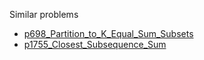 Similar problems
- [p698_Partition_to_K_Equal_Sum_Subsets](https://github.com/genxium/Leetcode/tree/master/p698_Partition_to_K_Equal_Sum_Subsets) 
- [p1755_Closest_Subsequence_Sum](https://github.com/genxium/Leetcode/tree/master/p1755_Closest_Subsequence_Sum) 
